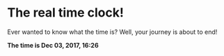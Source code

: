 # The real time clock!

Ever wanted to know what the time is? Well, your journey is about to end!

**The time is Dec 03, 2017, 16:26**